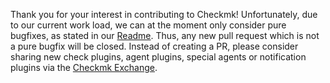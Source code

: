 Thank you for your interest in contributing to Checkmk! Unfortunately, due to our current work load,
we can at the moment only consider pure bugfixes, as stated in our
[Readme](https://github.com/tribe29/checkmk#want-to-contribute). Thus, any new pull request which
is not a pure bugfix will be closed. Instead of creating a PR, please consider sharing new check
plugins, agent plugins, special agents or notification plugins via the
[Checkmk Exchange](https://exchange.checkmk.com/).
